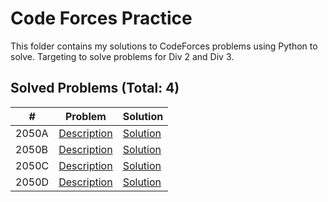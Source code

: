 # Code Forces Practice

This folder contains my solutions to CodeForces problems using Python to solve. Targeting to solve problems for Div 2 and Div 3.

## Solved Problems (Total: 4)
| #     | Problem                                                      | Solution                       |
| ----- | ------------------------------------------------------------ | ------------------------------ |
| 2050A | [Description](https://codeforces.com/contest/2050/problem/A) | [Solution](problems/2050_A.py) |
| 2050B | [Description](https://codeforces.com/contest/2050/problem/B) | [Solution](problems/2050_B.py) |
| 2050C | [Description](https://codeforces.com/contest/2050/problem/C) | [Solution](problems/2050_C.py) |
| 2050D | [Description](https://codeforces.com/contest/2050/problem/D) | [Solution](problems/2050_D.py) |

